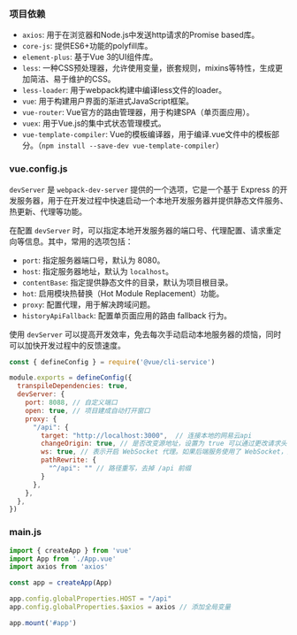 ### 项目依赖

- `axios`: 用于在浏览器和Node.js中发送http请求的Promise based库。
- `core-js`: 提供ES6+功能的polyfill库。
- `element-plus`: 基于Vue 3的UI组件库。
- `less`: 一种CSS预处理器，允许使用变量，嵌套规则，mixins等特性，生成更加简洁、易于维护的CSS。
- `less-loader`: 用于webpack构建中编译less文件的loader。
- `vue`: 用于构建用户界面的渐进式JavaScript框架。
- `vue-router`: Vue官方的路由管理器，用于构建SPA（单页面应用）。
- `vuex`: 用于Vue.js的集中式状态管理模式。
- `vue-template-compiler`: Vue的模板编译器，用于编译.vue文件中的模板部分。（`npm install --save-dev vue-template-compiler`）

### vue.config.js

`devServer` 是 `webpack-dev-server` 提供的一个选项，它是一个基于 Express 的开发服务器，用于在开发过程中快速启动一个本地开发服务器并提供静态文件服务、热更新、代理等功能。

在配置 `devServer` 时，可以指定本地开发服务器的端口号、代理配置、请求重定向等信息。其中，常用的选项包括：

- `port`: 指定服务器端口号，默认为 8080。
- `host`: 指定服务器地址，默认为 `localhost`。
- `contentBase`: 指定提供静态文件的目录，默认为项目根目录。
- `hot`: 启用模块热替换（Hot Module Replacement）功能。
- `proxy`: 配置代理，用于解决跨域问题。
- `historyApiFallback`: 配置单页面应用的路由 fallback 行为。

使用 `devServer` 可以提高开发效率，免去每次手动启动本地服务器的烦恼，同时可以加快开发过程中的反馈速度。

```js
const { defineConfig } = require('@vue/cli-service')

module.exports = defineConfig({
  transpileDependencies: true,
  devServer: {
    port: 8088, // 自定义端口
    open: true, // 项目建成自动打开窗口
    proxy: {
      "/api": {
        target: "http://localhost:3000",  // 连接本地的网易云api
        changeOrigin: true, // 是否改变源地址，设置为 true 可以通过更改请求头中的 host 和 origin 属性来更改请求的源地址
        ws: true, // 表示开启 WebSocket 代理。如果后端服务使用了 WebSocket，那么这个选项需要设置为 true
        pathRewrite: {
          "^/api": "" // 路径重写，去掉 /api 前缀
        }
      },
    },
  },
})
```



### main.js

```js
import { createApp } from 'vue'
import App from './App.vue'
import axios from 'axios'

const app = createApp(App)

app.config.globalProperties.HOST = "/api"
app.config.globalProperties.$axios = axios // 添加全局变量

app.mount('#app')
```

